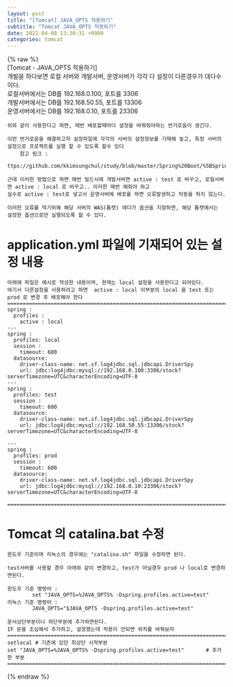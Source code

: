 ```yaml
---  
layout: post  
title: "[Tomcat] JAVA_OPTS 적용하기"  
subtitle: "Tomcat JAVA_OPTS 적용하기"  
date: 2022-04-08 13:30:31 +0900  
categories: tomcat  
---  
```

{% raw %}  
[Tomcat - JAVA_OPTS 적용하기]  
	개발을 하다보면 로컬 서버와 개발서버, 운영서버가 각각 다 설정이 다른경우가 대다수이다.  
		로컬서버에서는 DB를 192.168.0.100, 포트를 3306  
		개발서버에서는 DB를 192.168.50.55, 포트를 13306  
		운영서버에서는 DB를 192.168.0.10, 포트를 23306  
  
	위와 같이 사용한다고 하면, 매번 배포할때마다 설정을 바꿔줘야하는 번거로움이 생긴다.  
  
	이런 번거로움을 해결하고자 설정파일에 각각의 서버의 설정정보를 기재해 놓고, 특정 서버의 설정으로 프로젝트를 실행 할 수 있도록 할수 있다  
		참고 링크 :  
			ttps://github.com/kkimsungchul/study/blob/master/Spring%20Boot/%5BSpring%20Boot%5D%20Spring%20Profile%20%EB%94%B0%EB%A5%B8%20%ED%99%98%EA%B2%BD%20%EC%84%A4%EC%A0%95.txt  
  
	근데 이러한 방법으로 하면 매번 빌드시에 개발서버면 active : test 로 바꾸고, 로컬서버면 active : local 로 바꾸고.. 이러한 매번 해줘야 하고  
	실수로 active : test로 넣고서 운영서버에 배포를 하면 오류발생하고 작동을 하지 않는다.  
  
	이러한 오류를 막기위해 해당 서버의 WAS(톰캣) 에다가 옵션을 지정하면, 해당 톰캣에서는 설정한 옵션으로만 실행되도록 할 수 있다.  
  
# application.yml 파일에 기재되어 있는 설정 내용  
	아래에 파일은 예시로 작성한 내용이며, 현재는 local 설정을 사용한다고 되어있다.  
	여기서 다른설정을 사용하려고 하면  active : local 이부분의 local 을 test 또는 prod 로 변경 후 배포해야 한다  
	==================================================================================================================================================  
	spring :  
	  profiles :  
		active : local  
	---  
	spring :  
	  profiles: local  
	  session :  
		timeout: 600  
	  datasource:  
		driver-class-name: net.sf.log4jdbc.sql.jdbcapi.DriverSpy  
		url: jdbc:log4jdbc:mysql://192.168.0.100:3306/stock?serverTimezone=UTC&characterEncoding=UTF-8  
	---  
	spring :  
	  profiles: test  
	  session :  
		timeout: 600  
	  datasource:  
		driver-class-name: net.sf.log4jdbc.sql.jdbcapi.DriverSpy  
		url: jdbc:log4jdbc:mysql://192.168.50.55:13306/stock?serverTimezone=UTC&characterEncoding=UTF-8  
  
	---  
	spring :  
	  profiles: prod  
	  session :  
		timeout: 600  
	  datasource:  
		driver-class-name: net.sf.log4jdbc.sql.jdbcapi.DriverSpy  
		url: jdbc:log4jdbc:mysql://192.168.0.10:23306/stock?serverTimezone=UTC&characterEncoding=UTF-8  
  
	==================================================================================================================================================  
  
# Tomcat 의 catalina.bat 수정  
	윈도우 기준이며 리눅스의 경우에는 "catalina.sh" 파일을 수정하면 된다.  
  
	test서버를 사용할 경우 아래와 같이 변경하고, test가 아닐경우 prod 나 local로 변경하면된다.  
  
	윈도우 기준 명령어 :  
			set "JAVA_OPTS=%JAVA_OPTS% -Dspring.profiles.active=test"  
	리눅스 기준 명령어 :  
			JAVA_OPTS="$JAVA_OPTS -Dspring.profiles.active=test"  
  
	문서상단부분이나 하단부분에 추가하면된다.  
	IF 문을 조심해서 추가하고, 설정했는데 적용이 안되면 위치를 바꿔보자  
	==================================================================================================================================================  
	setlocal # 기존에 있던 최상단 시작부분  
	set "JAVA_OPTS=%JAVA_OPTS% -Dspring.profiles.active=test"		# 추가한 부분  
	==================================================================================================================================================  
  
{% endraw %}
